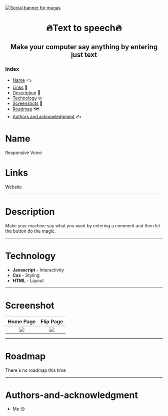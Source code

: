 [![Social banner for mugas](./assets/Flipcards_banner.png)](http://ricardomoreira.io/)

<h1 align="center"> 🔥Text to speech🔥</h1>

<h2 align="center"> Make your computer say anything by entering just text </h2>

### Index

* [Name](#Name) 👈
* [Links](#Links) 🔗
* [Description](#Description) 📖
* [Technology](#Technology) ⚙️
* [Screenshots](#Screenshots) 📱
* [Roadmap](#Roadmap) 🗺️
* [Authors and acknowledgment](#Authors-and-acknowledgment) ✍️

# Name

Responsive Voice

# Links

[Website](https://responsivevoice.netlify.app/)
___

# Description

Make your machine say what you want by entering a comment and then let the button do the magic.

___

# Technology

* **Javascript** - Interactivity
* **Css** - Styling
* **HTML** - Layout

____

# Screenshot

Home Page         |  Flip Page
:-------------------------:|:-------------------------:
![](assets/screenshot.png)  |  ![](assets/screenshot1.png)

____

# Roadmap

There´s no roadmap this time 

____

# Authors-and-acknowledgment

* Me 😊
